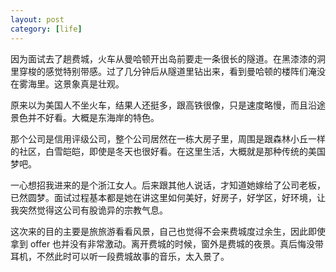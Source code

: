 ```yaml
---
layout: post
category: [life]
---
```


因为面试去了趟费城，火车从曼哈顿开出岛前要走一条很长的隧道。在黑漆漆的洞里穿梭的感觉特别带感。过了几分钟后从隧道里钻出来，看到曼哈顿的楼阵们淹没在雾海里。这景象真是壮观。

原来以为美国人不坐火车，结果人还挺多，跟高铁很像，只是速度略慢，而且沿途景色并不好看。大概是东海岸的特色。

那个公司是信用评级公司，整个公司居然在一栋大房子里，周围是跟森林小丘一样的社区，白雪皑皑，即使是冬天也很好看。在这里生活，大概就是那种传统的美国梦吧。

一心想招我进来的是个浙江女人。后来跟其他人说话，才知道她嫁给了公司老板，已然圆梦。面试过程基本都是她在讲这里如何美好，好房子，好学区，好环境，让我突然觉得这公司有股诡异的宗教气息。

这次来的目的主要是旅旅游看看风景，自己也觉得不会来费城度过余生，因此即使拿到 offer 也并没有非常激动。离开费城的时候，窗外是费城的夜景。真后悔没带耳机，不然此时可以听一段费城故事的音乐，太入景了。
